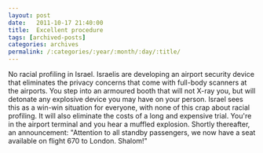 ```yaml
---
layout: post
date:	2011-10-17 21:40:00
title:  Excellent procedure
tags: [archived-posts]
categories: archives
permalink: /:categories/:year/:month/:day/:title/
---
```

No racial profiling in Israel. Israelis are developing an airport security device that eliminates the privacy concerns that come with full-body scanners at the airports.
You step into an armoured booth that will not X-ray you, but will detonate any explosive device you may have on your person.
Israel sees this as a win-win situation for everyone, with none of this crap about racial profiling. It will also eliminate the costs of a long and expensive trial.
You're in the airport terminal and you hear a muffled explosion. Shortly thereafter, an announcement: "Attention to all standby passengers, we now have a seat available on flight 670 to London. Shalom!"
